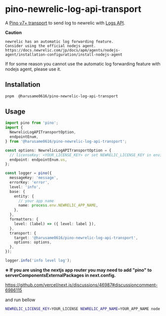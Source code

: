 # pino-newrelic-log-api-transport

A [Pino v7+ transport](https://getpino.io/#/docs/transports?id=v7-transports) to send log to newrelic with [Logs API](https://docs.newrelic.com/docs/logs/log-api/introduction-log-api/).

**Caution**

```
newrelic has an automatic log forwarding feature.
Consider using the official nodejs agent.
https://docs.newrelic.com/jp/docs/apm/agents/nodejs-agent/installation-configuration/install-nodejs-agent
```

If for some reason you cannot use the automatic log forwarding feature with nodejs agent, please use it.

## Installation

```bash
pnpm  @harusame0616/pino-newrelic-log-api-transport
```

## Usage

```ts
import pino from 'pino';
import {
  NewrelicLogAPITransportOption,
  endpointEnum,
} from '@harusame0616/pino-newrelic-log-api-transport';

const options: NewrelicLogAPITransportOption = {
  // licenseKey: <YOUR_LICENSE_KEY> or set NEWRELIC_LICENSE_KEY in environment variables
  endpoint: endpointEnum.us,
};

const logger = pino({
  messageKey: 'message',
  errorKey: 'error',
  level: 'info',
  base: {
    entity: {
      // your app name
      name: process.env.NEWRELIC_APP_NAME,
    },
  },
  formatters: {
    level: (label) => ({ level: label }),
  },
  transport: {
    target: '@harusame0616/pino-newrelic-log-api-transport',
    options: options,
  },
});

logger.info('info level log');
```

**※ If you are using the nextjs app router you may need to add "pino" to serverComponentsExternalPackages in next.config.**

https://github.com/vercel/next.js/discussions/46987#discussioncomment-6986115

and run bellow

```bash
NEWRELIC_LICENSE_KEY=YOUR_LICENSE NEWRELIC_APP_NAME=YOUR_APP_NAME node YOUR_APP
```
